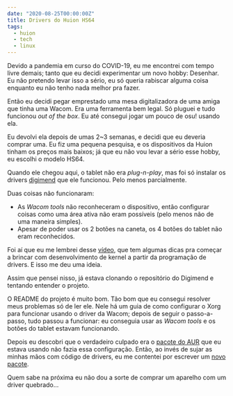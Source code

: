 ```yaml
---
date: "2020-08-25T00:00:00Z"
title: Drivers do Huion HS64
tags:
  - huion
  - tech
  - linux
---
```


Devido a pandemia em curso do COVID-19, eu me encontrei com tempo livre demais; tanto que eu decidi experimentar um novo hobby: Desenhar. Eu não pretendo levar isso a sério, eu só queria rabiscar alguma coisa enquanto eu não tenho nada melhor pra fazer.

Então eu decidi pegar emprestado uma mesa digitalizadora de uma amiga que tinha uma Wacom. Era uma ferramenta bem legal. Só pluguei e tudo funcionou *out of the box*. Eu até consegui jogar um pouco de osu! usando ela.

Eu devolvi ela depois de umas 2~3 semanas, e decidi que eu deveria comprar uma. Eu fiz uma pequena pesquisa, e os dispositivos da Huion tinham os preços mais baixos; já que eu não vou levar a sério esse hobby, eu escolhi o modelo HS64.

Quando ele chegou aqui, o tablet não era *plug-n-play*, mas foi só instalar os drivers [digimend](https://github.com/DIGImend/digimend-kernel-drivers) que ele funcionou. Pelo menos parcialmente.

Duas coisas não funcionaram:

- As *Wacom tools* não reconheceram o dispositivo, então configurar coisas como uma área ativa não eram possíveis (pelo menos não de uma maneira simples).
- Apesar de poder usar os 2 botões na caneta, os 4 botões do tablet não eram reconhecidos.

Foi aí que eu me lembrei desse [vídeo](https://www.youtube.com/watch?v=juGNPLdjLH4), que tem algumas dicas pra começar a brincar com desenvolvimento de kernel a partir da programação de drivers. E isso me deu uma ideia.

Assim que pensei nisso, já estava clonando o repositório do Digimend e tentando entender o projeto.

O README do projeto é muito bom. Tão bom que eu consegui resolver meus problemas só de ler ele. Nele há um guia de como configurar o Xorg para funcionar usando o driver da Wacom; depois de seguir o passo-a-passo, tudo passou a funcionar: eu conseguia usar as *Wacom tools* e os botões do tablet estavam funcionando.

Depois eu descobri que o verdadeiro culpado era o [pacote do AUR](https://aur.archlinux.org/packages/digimend-kernel-drivers-dkms-git) que eu estava usando não fazia essa configuração. Então, ao invés de sujar as minhas mãos com código de drivers, eu me contentei por escrever um [novo pacote](https://aur.archlinux.org/packages/digimend-drivers-git-dkms).

Quem sabe na próxima eu não dou a sorte de comprar um aparelho com um driver quebrado...